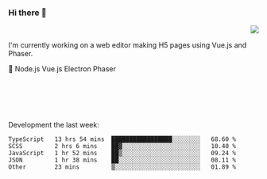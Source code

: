 ### Hi there 👋

<img align="right" src="https://github-readme-stats.vercel.app/api?username=jasonpanggo"/>

<br>
<p align="left">
I'm currently working on a web editor making H5 pages using Vue.js and Phaser.
</p>
<p align="left">
📖 Node.js Vue.js Electron Phaser
</p>
<br>
<br>
<br>
<br>

Development the last week:
<!--START_SECTION:waka-->

```text
TypeScript   13 hrs 54 mins  █████████████████░░░░░░░░   68.60 %
SCSS         2 hrs 6 mins    ██▓░░░░░░░░░░░░░░░░░░░░░░   10.40 %
JavaScript   1 hr 52 mins    ██▒░░░░░░░░░░░░░░░░░░░░░░   09.24 %
JSON         1 hr 38 mins    ██░░░░░░░░░░░░░░░░░░░░░░░   08.11 %
Other        23 mins         ▒░░░░░░░░░░░░░░░░░░░░░░░░   01.89 %
```

<!--END_SECTION:waka-->

<!--
**JASONPANGGO/jasonpanggo** is a ✨ _special_ ✨ repository because its `README.md` (this file) appears on your GitHub profile.

Here are some ideas to get you started:

- 🔭 I’m currently working on ...
- 🌱 I’m currently learning ...
- 👯 I’m looking to collaborate on ...
- 🤔 I’m looking for help with ...
- 💬 Ask me about ...
- 📫 How to reach me: ...
- 😄 Pronouns: ...
- ⚡ Fun fact: ...
-->
